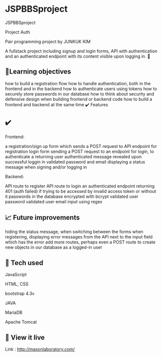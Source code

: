 # JSPBBSproject
JSPBBSproject

Project Auth

Pair programming project by JUNKUK KIM

A fullstack project including signup and login forms, API with authentication and an authenticated endpoint with its content visible upon logging in. 🔐

## :brain:Learning objectives

how to build a registration flow
how to handle authentication, both in the frontend and in the backend
how to authenticate users using tokens
how to securely store passwords in our database
how to think about security and defensive design when building frontend or backend code
how to build a frontend and backend at the same time
✔️ Features

## :heavy_check_mark: 

Frontend:

a registration/sign up form which sends a POST request to API endpoint for registration
login form sending a POST request to an endpoint for login, to authenticate a returning user
authenticated message revealed upon successful loggin in
validated password and email
displaying a status message when signing and/or logging in

Backend:

API route to register
API route to login
an authenticated endpoint returning 401 (auth failed) if trying to be accessed by invalid access token or without it
passwords in the database encrypted with bcrypt
validated user password
validated user email input using regex


## :chart_with_upwards_trend: Future improvements

hiding the status message, when switching between the forms
when registering, displaying error messages from the API next to the input field which has the error
add more routes, perhaps even a POST route to create new objects in our database as a logged-in user

## :robot: Tech used

JavaScript

HTML, CSS

bootstrap 4.3v

JAVA

MariaDB

Apache Tomcat

## :eyes: View it live
Link : http://masonlaboratory.com/
